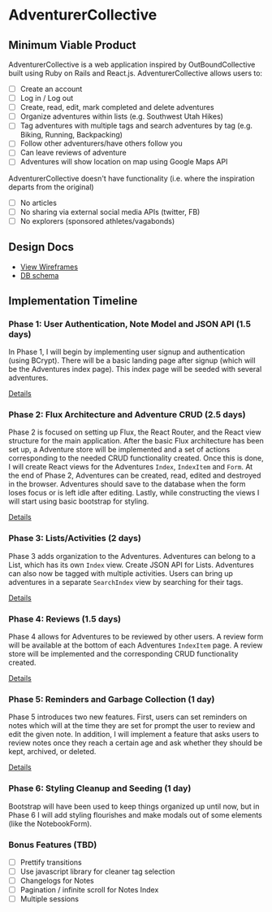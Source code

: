 # AdventurerCollective

[heroku]: http://www.herokuapp.com

## Minimum Viable Product

AdventurerCollective is a web application inspired by OutBoundCollective built using Ruby on Rails
and React.js. AdventurerCollective allows users to:

<!-- This is a Markdown checklist. Use it to keep track of your progress! -->

- [ ] Create an account
- [ ] Log in / Log out
- [ ] Create, read, edit, mark completed and delete adventures
- [ ] Organize adventures within lists (e.g. Southwest Utah Hikes)
- [ ] Tag adventures with multiple tags and search adventures by tag (e.g. Biking, Running, Backpacking)
- [ ] Follow other adventurers/have others follow you
- [ ] Can leave reviews of adventure
- [ ] Adventures will show location on map using Google Maps API

AdventurerCollective doesn't have functionality (i.e. where the inspiration departs from the original)

- [ ] No articles
- [ ] No sharing via external social media APIs (twitter, FB)
- [ ] No explorers (sponsored athletes/vagabonds)

## Design Docs
* [View Wireframes][view]
* [DB schema][schema]

[view]: ./docs/views.md
[schema]: ./docs/schema.md

## Implementation Timeline

### Phase 1: User Authentication, Note Model and JSON API (1.5 days)

In Phase 1, I will begin by implementing user signup and authentication (using
BCrypt). There will be a basic landing page after signup (which will be the Adventures
index page). This index page will be seeded with several adventures.

[Details][phase-one]

### Phase 2: Flux Architecture and Adventure CRUD (2.5 days)

Phase 2 is focused on setting up Flux, the React Router, and the React view
structure for the main application. After the basic Flux architecture has been
set up, a Adventure store will be implemented and a set of actions corresponding to
the needed CRUD functionality created. Once this is done, I will create React
views for the Adventures `Index`, `IndexItem` and `Form`. At the end of Phase 2,
Adventures can be created, read, edited and destroyed in the browser. Adventures should
save to the database when the form loses focus or is left idle after editing.
Lastly, while constructing the views I will start using basic bootstrap for
styling.

[Details][phase-two]

### Phase 3: Lists/Activities (2 days)

Phase 3 adds organization to the Adventures. Adventures can belong to a List, which has
its own `Index` view. Create JSON API for Lists. Adventures can also now be
tagged with multiple activities. Users can bring up adventures in a separate `SearchIndex`
view by searching for their tags. 

[Details][phase-three]

### Phase 4: Reviews (1.5 days)

Phase 4 allows for Adventures to be reviewed by other users. A review form will be available
at the bottom of each Adventures `IndexItem` page. A review store will be implemented and the
corresponding CRUD functionality created.

[Details][phase-four]

### Phase 5: Reminders and Garbage Collection (1 day)

Phase 5 introduces two new features. First, users can set reminders on notes
which will at the time they are set for prompt the user to review and edit the
given note. In addition, I will implement a feature that asks users to review
notes once they reach a certain age and ask whether they should be kept,
archived, or deleted.

[Details][phase-five]

### Phase 6: Styling Cleanup and Seeding (1 day)

Bootstrap will have been used to keep things organized up until now, but in
Phase 6 I will add styling flourishes and make modals out of some elements (like
the NotebookForm).

### Bonus Features (TBD)
- [ ] Prettify transitions
- [ ] Use javascript library for cleaner tag selection
- [ ] Changelogs for Notes
- [ ] Pagination / infinite scroll for Notes Index
- [ ] Multiple sessions

[phase-one]: ./docs/phases/phase1.md
[phase-two]: ./docs/phases/phase2.md
[phase-three]: ./docs/phases/phase3.md
[phase-four]: ./docs/phases/phase4.md
[phase-five]: ./docs/phases/phase5.md
